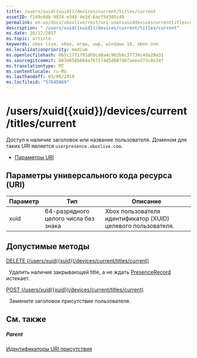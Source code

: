 ```yaml
---
title: /users/xuid({xuid})/devices/current/titles/current
assetID: f149c68b-9874-e348-4e1d-6acf5d305c49
permalink: en-us/docs/xboxlive/rest/uri-usersxuiddevicescurrenttitlescurrent.html
description: " /users/xuid({xuid})/devices/current/titles/current"
ms.date: 10/12/2017
ms.topic: article
keywords: xbox live, xbox, игры, uwp, windows 10, xbox one
ms.localizationpriority: medium
ms.openlocfilehash: 0b5c17f1791d69ca8a4c902b6c37736c4da28a31
ms.sourcegitcommit: b034650b684a767274d5d88746faeea373c8e34f
ms.translationtype: MT
ms.contentlocale: ru-RU
ms.lasthandoff: 03/06/2019
ms.locfileid: "57645669"
---
```

# <a name="usersxuidxuiddevicescurrenttitlescurrent"></a>/users/xuid({xuid})/devices/current/titles/current
Доступ к наличие заголовок или название пользователя. Доменом для таких URI является `userpresence.xboxlive.com`.
 
  * [Параметры URI](#ID4EV)
 
<a id="ID4EV"></a>

 
## <a name="uri-parameters"></a>Параметры универсального кода ресурса (URI)
 
| Параметр| Тип| Описание| 
| --- | --- | --- | 
| xuid| 64-разрядного целого числа без знака| Xbox пользователя идентификатор (XUID) целевого пользователя.| 
  
<a id="ID4EUB"></a>

 
## <a name="valid-methods"></a>Допустимые методы

[DELETE (/users/xuid({xuid})/devices/current/titles/current)](uri-usersxuiddevicescurrenttitlescurrentdelete.md)

&nbsp;&nbsp;Удалить наличие закрывающей title, а не ждать [PresenceRecord](../../json/json-presencerecord.md) истекает.

[POST (/users/xuid({xuid})/devices/current/titles/current)](uri-usersxuiddevicescurrenttitlescurrentpost.md)

&nbsp;&nbsp;Замените заголовок присутствие пользователя.
 
<a id="ID4EBC"></a>

 
## <a name="see-also"></a>См. также
 
<a id="ID4EDC"></a>

 
##### <a name="parent"></a>Parent 

[Идентификаторы URI присутствия](atoc-reference-presence.md)

   